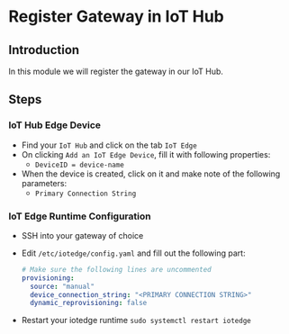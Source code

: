 # Register Gateway in IoT Hub

## Introduction

In this module we will register the gateway in our IoT Hub.

## Steps

### IoT Hub Edge Device

* Find your `IoT Hub` and click on the tab `IoT Edge`
* On clicking `Add an IoT Edge Device`, fill it with following properties:
  * `DeviceID = device-name`
* When the device is created, click on it and make note of the following parameters:
  * `Primary Connection String`

### IoT Edge Runtime Configuration

* SSH into your gateway of choice
* Edit `/etc/iotedge/config.yaml` and fill out the following part:

  ```yaml
  # Make sure the following lines are uncommented
  provisioning:
    source: "manual"
    device_connection_string: "<PRIMARY CONNECTION STRING>"
    dynamic_reprovisioning: false
  ```
* Restart your iotedge runtime `sudo systemctl restart iotedge`
